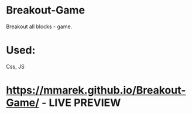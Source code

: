 # Breakout-Game
Breakout all blocks - game.

# Used:
Css, JS

# https://mmarek.github.io/Breakout-Game/ - LIVE PREVIEW
